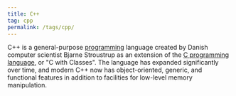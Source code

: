 ```yaml
---
title: C++
tag: cpp
permalink: /tags/cpp/
---
```


C++ is a general-purpose [programming](/tags/programming) language created by Danish computer scientist Bjarne Stroustrup as an extension of the [C programming language](/tags/c), or "C with Classes". The language has expanded significantly over time, and modern C++ now has object-oriented, generic, and functional features in addition to facilities for low-level memory manipulation.

<!-- TODO -->
